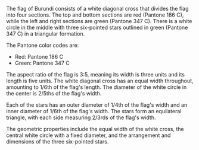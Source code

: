 The flag of Burundi consists of a white diagonal cross that divides the flag into four sections. The top and bottom sections are red (Pantone 186 C), while the left and right sections are green (Pantone 347 C). There is a white circle in the middle with three six-pointed stars outlined in green (Pantone 347 C) in a triangular formation.

The Pantone color codes are:
- Red: Pantone 186 C
- Green: Pantone 347 C

The aspect ratio of the flag is 3:5, meaning its width is three units and its length is five units. The white diagonal cross has an equal width throughout, amounting to 1/6th of the flag's length. The diameter of the white circle in the center is 2/5ths of the flag's width.

Each of the stars has an outer diameter of 1/4th of the flag's width and an inner diameter of 1/6th of the flag's width. The stars form an equilateral triangle, with each side measuring 2/3rds of the flag's width.

The geometric properties include the equal width of the white cross, the central white circle with a fixed diameter, and the arrangement and dimensions of the three six-pointed stars.